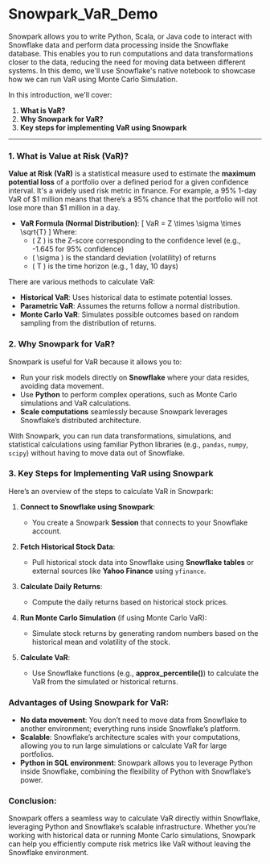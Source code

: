 # Snowpark_VaR_Demo

Snowpark allows you to write Python, Scala, or Java code to interact with Snowflake data and perform data processing inside the Snowflake database. This enables you to run computations and data transformations closer to the data, reducing the need for moving data between different systems. In this demo, we'll use Snowflake's native notebook to showcase how we can run VaR using Monte Carlo Simulation.

In this introduction, we'll cover:
1. **What is VaR?**
2. **Why Snowpark for VaR?**
3. **Key steps for implementing VaR using Snowpark**


---

### 1. What is Value at Risk (VaR)?
**Value at Risk (VaR)** is a statistical measure used to estimate the **maximum potential loss** of a portfolio over a defined period for a given confidence interval. It's a widely used risk metric in finance. For example, a 95% 1-day VaR of $1 million means that there’s a 95% chance that the portfolio will not lose more than $1 million in a day.

- **VaR Formula (Normal Distribution)**:
  \[
  VaR = Z \times \sigma \times \sqrt{T}
  \]
  Where:
  - \( Z \) is the Z-score corresponding to the confidence level (e.g., -1.645 for 95% confidence)
  - \( \sigma \) is the standard deviation (volatility) of returns
  - \( T \) is the time horizon (e.g., 1 day, 10 days)

There are various methods to calculate VaR:
- **Historical VaR**: Uses historical data to estimate potential losses.
- **Parametric VaR**: Assumes the returns follow a normal distribution.
- **Monte Carlo VaR**: Simulates possible outcomes based on random sampling from the distribution of returns.

### 2. Why Snowpark for VaR?
Snowpark is useful for VaR because it allows you to:
- Run your risk models directly on **Snowflake** where your data resides, avoiding data movement.
- Use **Python** to perform complex operations, such as Monte Carlo simulations and VaR calculations.
- **Scale computations** seamlessly because Snowpark leverages Snowflake’s distributed architecture.

With Snowpark, you can run data transformations, simulations, and statistical calculations using familiar Python libraries (e.g., `pandas`, `numpy`, `scipy`) without having to move data out of Snowflake.

### 3. Key Steps for Implementing VaR using Snowpark

Here’s an overview of the steps to calculate VaR in Snowpark:

1. **Connect to Snowflake using Snowpark**:
   - You create a Snowpark **Session** that connects to your Snowflake account.

2. **Fetch Historical Stock Data**:
   - Pull historical stock data into Snowflake using **Snowflake tables** or external sources like **Yahoo Finance** using `yfinance`.

3. **Calculate Daily Returns**:
   - Compute the daily returns based on historical stock prices.

4. **Run Monte Carlo Simulation** (if using Monte Carlo VaR):
   - Simulate stock returns by generating random numbers based on the historical mean and volatility of the stock.

5. **Calculate VaR**:
   - Use Snowflake functions (e.g., **approx_percentile()**) to calculate the VaR from the simulated or historical returns.


### Advantages of Using Snowpark for VaR:
- **No data movement**: You don’t need to move data from Snowflake to another environment; everything runs inside Snowflake’s platform.
- **Scalable**: Snowflake’s architecture scales with your computations, allowing you to run large simulations or calculate VaR for large portfolios.
- **Python in SQL environment**: Snowpark allows you to leverage Python inside Snowflake, combining the flexibility of Python with Snowflake’s power.

### Conclusion:
Snowpark offers a seamless way to calculate VaR directly within Snowflake, leveraging Python and Snowflake’s scalable infrastructure. Whether you’re working with historical data or running Monte Carlo simulations, Snowpark can help you efficiently compute risk metrics like VaR without leaving the Snowflake environment.
